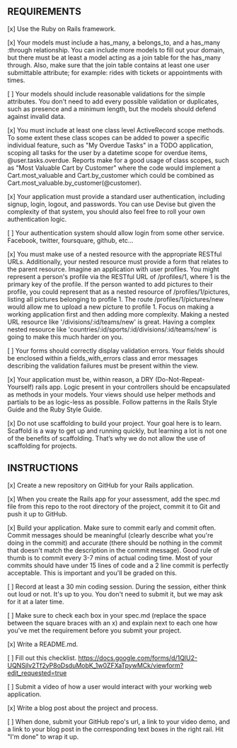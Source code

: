 ## REQUIREMENTS

[x] Use the Ruby on Rails framework.

[x] Your models must include a has_many, a belongs_to, and a has_many :through relationship. You can include more models to fill out your domain, but there must be at least a model acting as a join table for the has_many through. Also, make sure that the join table contains at least one user submittable attribute; for example: rides with tickets or appointments with times.

[ ] Your models should include reasonable validations for the simple attributes. You don't need to add every possible validation or duplicates, such as presence and a minimum length, but the models should defend against invalid data.

[x] You must include at least one class level ActiveRecord scope methods. To some extent these class scopes can be added to power a specific individual feature, such as "My Overdue Tasks" in a TODO application, scoping all tasks for the user by a datetime scope for overdue items, @user.tasks.overdue. Reports make for a good usage of class scopes, such as "Most Valuable Cart by Customer" where the code would implement a Cart.most_valuable and Cart.by_customer which could be combined as Cart.most_valuable.by_customer(@customer).

[x] Your application must provide a standard user authentication, including signup, login, logout, and passwords. You can use Devise but given the complexity of that system, you should also feel free to roll your own authentication logic.

[ ] Your authentication system should allow login from some other service. Facebook, twitter, foursquare, github, etc...

[x] You must make use of a nested resource with the appropriate RESTful URLs. Additionally, your nested resource must provide a form that relates to the parent resource. Imagine an application with user profiles. You might represent a person's profile via the RESTful URL of /profiles/1, where 1 is the primary key of the profile. If the person wanted to add pictures to their profile, you could represent that as a nested resource of /profiles/1/pictures, listing all pictures belonging to profile 1. The route /profiles/1/pictures/new would allow me to upload a new picture to profile 1. Focus on making a working application first and then adding more complexity. Making a nested URL resource like '/divisions/:id/teams/new' is great. Having a complex nested resource like 'countries/:id/sports/:id/divisions/:id/teams/new' is going to make this much harder on you.

[ ] Your forms should correctly display validation errors. Your fields should be enclosed within a fields_with_errors class and error messages describing the validation failures must be present within the view.

[x] Your application must be, within reason, a DRY (Do-Not-Repeat-Yourself) rails app. Logic present in your controllers should be encapsulated as methods in your models. Your views should use helper methods and partials to be as logic-less as possible. Follow patterns in the Rails Style Guide and the Ruby Style Guide.

[x] Do not use scaffolding to build your project. Your goal here is to learn. Scaffold is a way to get up and running quickly, but learning a lot is not one of the benefits of scaffolding. That’s why we do not allow the use of scaffolding for projects.

## INSTRUCTIONS

[x] Create a new repository on GitHub for your Rails application.

[x] When you create the Rails app for your assessment, add the spec.md file from this repo to the root directory of the project, commit it to Git and push it up to GitHub.

[x] Build your application. Make sure to commit early and commit often. Commit messages should be meaningful (clearly describe what you're doing in the commit) and accurate (there should be nothing in the commit that doesn't match the description in the commit message). Good rule of thumb is to commit every 3-7 mins of actual coding time. Most of your commits should have under 15 lines of code and a 2 line commit is perfectly acceptable. This is important and you'll be graded on this.

[ ] Record at least a 30 min coding session. During the session, either think out loud or not. It's up to you. You don't need to submit it, but we may ask for it at a later time.

[ ] Make sure to check each box in your spec.md (replace the space between the square braces with an x) and explain next to each one how you've met the requirement before you submit your project.

[x] Write a README.md.

[ ] Fill out this checklist. https://docs.google.com/forms/d/1QlU2-UQNSjlv2Tf2yP8oDsduMobK_1w0ZFXaTpywMCk/viewform?edit_requested=true

[ ] Submit a video of how a user would interact with your working web application.

[x] Write a blog post about the project and process.

[ ] When done, submit your GitHub repo's url, a link to your video demo, and a link to your blog post in the corresponding text boxes in the right rail. Hit "I'm done" to wrap it up.